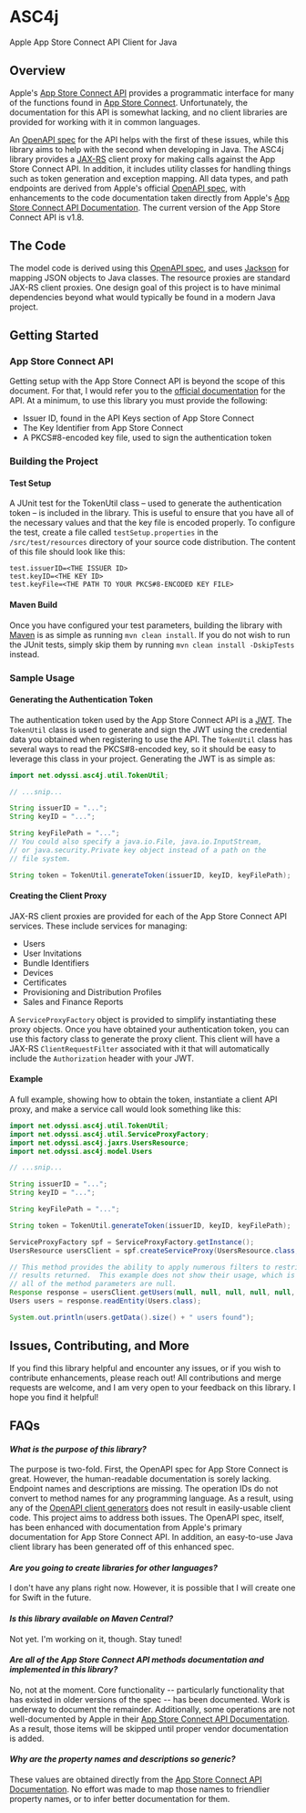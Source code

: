 # ASC4j
Apple App Store Connect API Client for Java

## Overview

Apple's [App Store Connect API](https://developer.apple.com/app-store-connect/api/) provides a programmatic interface for many of the functions found in [App Store Connect](https://appstoreconnect.apple.com/).  Unfortunately, the documentation for this API is somewhat lacking, and no client libraries are provided for working with it in common languages.

An [OpenAPI spec](https://github.com/TheGeekPharaoh/AppStoreConnectAPI-openapi) for the API helps with the first of these issues, while this library aims to help with the second when developing in Java.  The ASC4j library provides a [JAX-RS](https://github.com/jax-rs) client proxy for making calls against the App Store Connect API.  In addition, it includes utility classes for handling things such as token generation and exception mapping.  All data types, and path endpoints are derived from Apple's official [OpenAPI spec](https://developer.apple.com/sample-code/app-store-connect/app-store-connect-openapi-specification.zip), with enhancements to the code documentation taken directly from Apple's [App Store Connect API Documentation](https://developer.apple.com/documentation/appstoreconnectapi).  The current version of the App Store Connect API is v1.8.

## The Code

The model code is derived using this [OpenAPI spec](https://github.com/TheGeekPharaoh/AppStoreConnectAPI-openapi), and uses [Jackson](https://github.com/FasterXML/jackson) for mapping JSON objects to Java classes.  The resource proxies are standard JAX-RS client proxies.  One design goal of this project is to have minimal dependencies beyond what would typically be found in a modern Java project.

## Getting Started

### App Store Connect API

Getting setup with the App Store Connect API is beyond the scope of this document.  For that, I would refer you to the [official documentation](https://developer.apple.com/app-store-connect/api/) for the API.  At a minimum, to use this library you must provide the following:

* Issuer ID, found in the API Keys section of App Store Connect
* The Key Identifier from App Store Connect
* A PKCS#8-encoded key file, used to sign the authentication token

### Building the Project

#### Test Setup

A JUnit test for the TokenUtil class – used to generate the authentication token – is included in the library.  This is useful to ensure that you have all of the necessary values and that the key file is encoded properly.  To configure the test, create a file called `testSetup.properties` in the `/src/test/resources` directory of your source code distribution.  The content of this file should look like this:

```
test.issuerID=<THE ISSUER ID>
test.keyID=<THE KEY ID>
test.keyFile=<THE PATH TO YOUR PKCS#8-ENCODED KEY FILE>
```

#### Maven Build

Once you have configured your test parameters, building the library with [Maven](https://maven.apache.org) is as simple as running `mvn clean install`.  If you do not wish to run the JUnit tests, simply skip them by running `mvn clean install -DskipTests` instead.

### Sample Usage

#### Generating the Authentication Token

The authentication token used by the App Store Connect API is a [JWT](https://en.wikipedia.org/wiki/JSON_Web_Token).  The `TokenUtil` class is used to generate and sign the JWT using the credential data you obtained when registering to use the API.  The `TokenUtil` class has several ways to read the PKCS#8-encoded key, so it should be easy to leverage this class in your project.  Generating the JWT is as simple as:

```java
import net.odyssi.asc4j.util.TokenUtil;

// ...snip...

String issuerID = "...";
String keyID = "...";

String keyFilePath = "...";
// You could also specify a java.io.File, java.io.InputStream,
// or java.security.Private key object instead of a path on the
// file system.

String token = TokenUtil.generateToken(issuerID, keyID, keyFilePath);
```

#### Creating the Client Proxy

JAX-RS client proxies are provided for each of the App Store Connect API services.  These include services for managing:

* Users
* User Invitations
* Bundle Identifiers
* Devices
* Certificates
* Provisioning and Distribution Profiles
* Sales and Finance Reports

A `ServiceProxyFactory` object is provided to simplify instantiating these proxy objects.  Once you have obtained your authentication token, you can use this factory class to generate the proxy client.  This client will have a JAX-RS `ClientRequestFilter` associated with it that will automatically include the `Authorization` header with your JWT.

#### Example

A full example, showing how to obtain the token, instantiate a client API proxy, and make a service call would look something like this:

```java
import net.odyssi.asc4j.util.TokenUtil;
import net.odyssi.asc4j.util.ServiceProxyFactory;
import net.odyssi.asc4j.jaxrs.UsersResource;
import net.odyssi.asc4j.model.Users

// ...snip...

String issuerID = "...";
String keyID = "...";

String keyFilePath = "...";

String token = TokenUtil.generateToken(issuerID, keyID, keyFilePath);

ServiceProxyFactory spf = ServiceProxyFactory.getInstance();
UsersResource usersClient = spf.createServiceProxy(UsersResource.class, token);

// This method provides the ability to apply numerous filters to restrict the
// results returned.  This example does not show their usage, which is why
// all of the method parameters are null.
Response response = usersClient.getUsers(null, null, null, null, null, null, null, null, null);
Users users = response.readEntity(Users.class);

System.out.println(users.getData().size() + " users found");
```

## Issues, Contributing, and More

If you find this library helpful and encounter any issues, or if you wish to contribute enhancements, please reach out!  All contributions and merge requests are welcome, and I am very open to your feedback on this library.  I hope you find it helpful!

## FAQs

#### *What is the purpose of this library?*

The purpose is two-fold.  First, the OpenAPI spec for App Store Connect is great.  However, the human-readable documentation is sorely lacking.  Endpoint names and descriptions are missing.  The operation IDs do not convert to method names for any programming language.  As a result, using any of the [OpenAPI client generators](https://github.com/OpenAPITools/openapi-generator) does not result in easily-usable client code.  This project aims to address both issues.  The OpenAPI spec, itself, has been enhanced with documentation from Apple's primary documentation for App Store Connect API.  In addition, an easy-to-use Java client library has been generated off of this enhanced spec.


#### *Are you going to create libraries for other languages?*

I don't have any plans right now.  However, it is possible that I will create one for Swift in the future.

#### *Is this library available on Maven Central?*

Not yet.  I'm working on it, though.  Stay tuned!

#### *Are all of the App Store Connect API methods documentation and implemented in this library?*

No, not at the moment.  Core functionality -- particularly functionality that has existed in older versions of the spec -- has been documented.  Work is underway to document the remainder.  Additionally, some operations are not well-documented by Apple in their [App Store Connect API Documentation](https://developer.apple.com/documentation/appstoreconnectapi).  As a result, those items will be skipped until proper vendor documentation is added.

#### *Why are the property names and descriptions so generic?*

These values are obtained directly from the [App Store Connect API Documentation](https://developer.apple.com/documentation/appstoreconnectapi).  No effort was made to map those names to friendlier property names, or to infer better documentation for them.